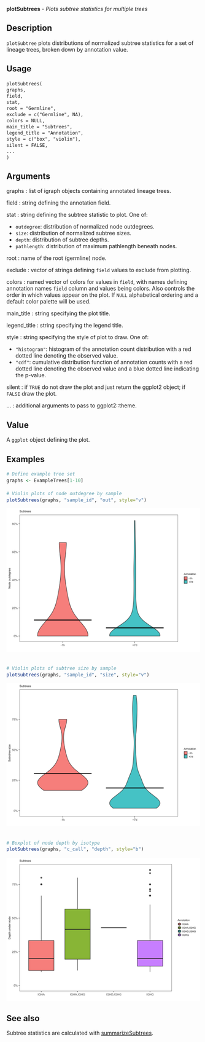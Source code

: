 **plotSubtrees** - *Plots subtree statistics for multiple trees*

Description
--------------------

`plotSubtree` plots distributions of normalized subtree statistics for a 
set of lineage trees, broken down by annotation value.


Usage
--------------------
```
plotSubtrees(
graphs,
field,
stat,
root = "Germline",
exclude = c("Germline", NA),
colors = NULL,
main_title = "Subtrees",
legend_title = "Annotation",
style = c("box", "violin"),
silent = FALSE,
...
)
```

Arguments
-------------------

graphs
:   list of igraph objects containing annotated lineage trees.

field
:   string defining the annotation field.

stat
:   string defining the subtree statistic to plot. One of:

+ `outdegree`:   distribution of normalized node 
outdegrees.
+ `size`:        distribution of normalized subtree sizes.
+ `depth`:       distribution of subtree depths.
+ `pathlength`:  distribution of maximum pathlength 
beneath nodes.


root
:   name of the root (germline) node.

exclude
:   vector of strings defining `field` values to exclude from
plotting.

colors
:   named vector of colors for values in `field`, with 
names defining annotation names `field` column and values
being colors. Also controls the order in which values appear on the
plot. If `NULL` alphabetical ordering and a default color palette 
will be used.

main_title
:   string specifying the plot title.

legend_title
:   string specifying the legend title.

style
:   string specifying the style of plot to draw. One of:

+  `"histogram"`:  histogram of the annotation count 
distribution with a red dotted line
denoting the observed value.
+  `"cdf"`:        cumulative distribution function 
of annotation counts with a red 
dotted line denoting the observed 
value and a blue dotted line 
indicating the p-value.


silent
:   if `TRUE` do not draw the plot and just return the ggplot2 
object; if `FALSE` draw the plot.

...
:   additional arguments to pass to ggplot2::theme.




Value
-------------------

A `ggplot` object defining the plot.



Examples
-------------------

```R
# Define example tree set
graphs <- ExampleTrees[1-10]

# Violin plots of node outdegree by sample
plotSubtrees(graphs, "sample_id", "out", style="v")

```

![2](plotSubtrees-2.png)

```R

# Violin plots of subtree size by sample
plotSubtrees(graphs, "sample_id", "size", style="v")

```

![4](plotSubtrees-4.png)

```R

# Boxplot of node depth by isotype
plotSubtrees(graphs, "c_call", "depth", style="b")
```

![6](plotSubtrees-6.png)


See also
-------------------

Subtree statistics are calculated with [summarizeSubtrees](summarizeSubtrees.md).







